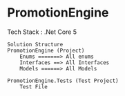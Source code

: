 # PromotionEngine

Tech Stack : .Net Core 5

	Solution Structure 
	PromotionEngine (Project)
		Enums =======> All enums
		Interfaces ==> All Interfaces
		Models ======> All Models

	PromotionEngine.Tests (Test Project)
		Test File
